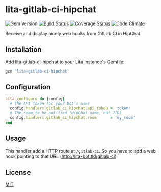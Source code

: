 # lita-gitlab-ci-hipchat

[![Gem Version](https://badge.fury.io/rb/lita-gitlab-ci-hipchat.svg)](http://badge.fury.io/rb/lita-gitlab-ci-hipchat) [![Build Status](https://travis-ci.org/Flink/lita-gitlab-ci-hipchat.svg?branch=develop)](https://travis-ci.org/Flink/lita-gitlab-ci-hipchat) [![Coverage Status](https://coveralls.io/repos/Flink/lita-gitlab-ci-hipchat/badge.png?branch=develop)](https://coveralls.io/r/Flink/lita-gitlab-ci-hipchat?branch=develop) [![Code Climate](https://codeclimate.com/github/Flink/lita-gitlab-ci-hipchat/badges/gpa.svg)](https://codeclimate.com/github/Flink/lita-gitlab-ci-hipchat)

Receive and display nicely web hooks from GitLab CI in HipChat.

## Installation

Add lita-gitlab-ci-hipchat to your Lita instance's Gemfile:

``` ruby
gem 'lita-gitlab-ci-hipchat'
```


## Configuration

```ruby
Lita.configure do |config|
  # The API token for your bot’s user
  config.handlers.gitlab_ci_hipchat.api_token = 'token'
  # The room to be notified (HipChat name, not JID)
  config.handlers.gitlab_ci_hipchat.room      = 'my_room'
end
```

## Usage

This handler add a HTTP route at `/gitlab-ci`. So you have to add a web
hook pointing to that URL (http://lita-bot.tld/gitlab-ci).

## License

[MIT](http://opensource.org/licenses/MIT)
